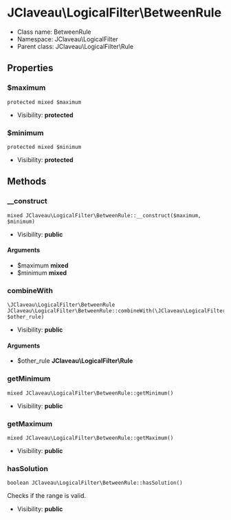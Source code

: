 JClaveau\LogicalFilter\BetweenRule
===============






* Class name: BetweenRule
* Namespace: JClaveau\LogicalFilter
* Parent class: JClaveau\LogicalFilter\Rule





Properties
----------


### $maximum

    protected mixed $maximum





* Visibility: **protected**


### $minimum

    protected mixed $minimum





* Visibility: **protected**


Methods
-------


### __construct

    mixed JClaveau\LogicalFilter\BetweenRule::__construct($maximum, $minimum)





* Visibility: **public**


#### Arguments
* $maximum **mixed**
* $minimum **mixed**



### combineWith

    \JClaveau\LogicalFilter\BetweenRule JClaveau\LogicalFilter\BetweenRule::combineWith(\JClaveau\LogicalFilter\Rule $other_rule)





* Visibility: **public**


#### Arguments
* $other_rule **JClaveau\LogicalFilter\Rule**



### getMinimum

    mixed JClaveau\LogicalFilter\BetweenRule::getMinimum()





* Visibility: **public**




### getMaximum

    mixed JClaveau\LogicalFilter\BetweenRule::getMaximum()





* Visibility: **public**




### hasSolution

    boolean JClaveau\LogicalFilter\BetweenRule::hasSolution()

Checks if the range is valid.



* Visibility: **public**



